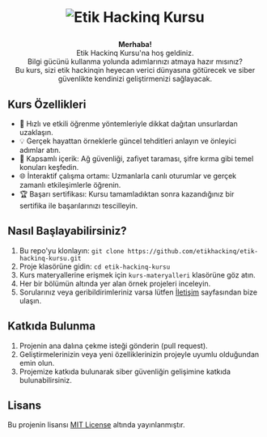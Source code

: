 # <p align="center">![Etik Hackinq Kursu](https://example.com/etik-hackinq.png)</p>

<p align="center">
  <b>Merhaba!</b><br>
  Etik Hackinq Kursu'na hoş geldiniz.<br>
  Bilgi gücünü kullanma yolunda adımlarınızı atmaya hazır mısınız?<br>
  Bu kurs, sizi etik hackinqin heyecan verici dünyasına götürecek ve siber güvenlikte kendinizi geliştirmenizi sağlayacak.
</p>

## Kurs Özellikleri
- 🚀 Hızlı ve etkili öğrenme yöntemleriyle dikkat dağıtan unsurlardan uzaklaşın.
- 💡 Gerçek hayattan örneklerle güncel tehditleri anlayın ve önleyici adımlar atın.
- 🎯 Kapsamlı içerik: Ağ güvenliği, zafiyet taraması, şifre kırma gibi temel konuları keşfedin.
- 🌐 İnteraktif çalışma ortamı: Uzmanlarla canlı oturumlar ve gerçek zamanlı etkileşimlerle öğrenin.
- 🏆 Başarı sertifikası: Kursu tamamladıktan sonra kazandığınız bir sertifika ile başarılarınızı tescilleyin.

## Nasıl Başlayabilirsiniz?
1. Bu repo'yu klonlayın: `git clone https://github.com/etikhackinq/etik-hackinq-kursu.git`
2. Proje klasörüne gidin: `cd etik-hackinq-kursu`
3. Kurs materyallerine erişmek için `kurs-materyalleri` klasörüne göz atın.
4. Her bir bölümün altında yer alan örnek projeleri inceleyin.
5. Sorularınız veya geribildirimleriniz varsa lütfen [İletişim](https://example.com/iletisim) sayfasından bize ulaşın.

## Katkıda Bulunma
1. Projenin ana dalına çekme isteği gönderin (pull request).
2. Geliştirmelerinizin veya yeni özelliklerinizin projeyle uyumlu olduğundan emin olun.
3. Projemize katkıda bulunarak siber güvenliğin gelişimine katkıda bulunabilirsiniz.

## Lisans
Bu projenin lisansı [MIT License](https://example.com/lisans) altında yayınlanmıştır.
